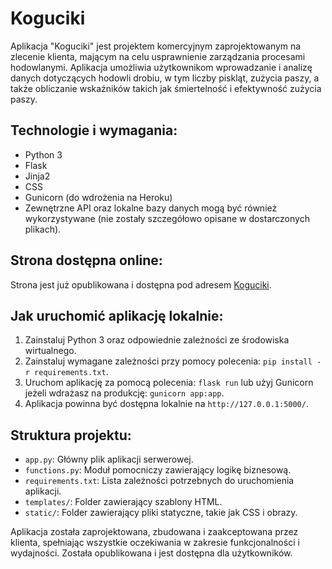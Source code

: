 # Koguciki

Aplikacja "Koguciki" jest projektem komercyjnym zaprojektowanym na zlecenie klienta, mającym na celu usprawnienie zarządzania procesami hodowlanymi. Aplikacja umożliwia użytkownikom wprowadzanie i analizę danych dotyczących hodowli drobiu, w tym liczby piskląt, zużycia paszy, a także obliczanie wskaźników takich jak śmiertelność i efektywność zużycia paszy.

## Technologie i wymagania:
- Python 3
- Flask
- Jinja2
- CSS
- Gunicorn (do wdrożenia na Heroku)
- Zewnętrzne API oraz lokalne bazy danych mogą być również wykorzystywane (nie zostały szczegółowo opisane w dostarczonych plikach).

## Strona dostępna online:
Strona jest już opublikowana i dostępna pod adresem [Koguciki](https://kogutki-f05ac1087282.herokuapp.com/).

## Jak uruchomić aplikację lokalnie:
1. Zainstaluj Python 3 oraz odpowiednie zależności ze środowiska wirtualnego.
2. Zainstaluj wymagane zależności przy pomocy polecenia: `pip install -r requirements.txt`.
3. Uruchom aplikację za pomocą polecenia: `flask run` lub użyj Gunicorn jeżeli wdrażasz na produkcję: `gunicorn app:app`.
4. Aplikacja powinna być dostępna lokalnie na `http://127.0.0.1:5000/`.

## Struktura projektu:
- `app.py`: Główny plik aplikacji serwerowej.
- `functions.py`: Moduł pomocniczy zawierający logikę biznesową.
- `requirements.txt`: Lista zależności potrzebnych do uruchomienia aplikacji.
- `templates/`: Folder zawierający szablony HTML.
- `static/`: Folder zawierający pliki statyczne, takie jak CSS i obrazy.

Aplikacja została zaprojektowana, zbudowana i zaakceptowana przez klienta, spełniając wszystkie oczekiwania w zakresie funkcjonalności i wydajności. Została opublikowana i jest dostępna dla użytkowników.
